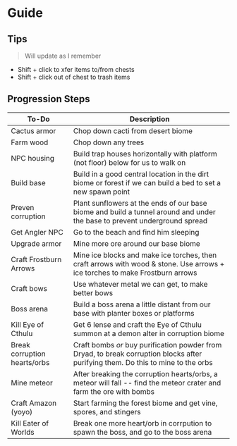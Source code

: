 # Guide

## Tips

> Will update as I remember

- Shift + click to xfer items to/from chests
- Shift + click out of chest to trash items

## Progression Steps

|To-Do|Description|
|--|--|
|Cactus armor|Chop down cacti from desert biome|
|Farm wood|Chop down any trees|
|NPC housing|Build trap houses horizontally with platform (not floor) below for us to walk on|
|Build base|Build in a good central location in the dirt biome or forest if we can build a bed to set a new spawn point|
|Preven corruption|Plant sunflowers at the ends of our base biome and build a tunnel around and under the base to prevent underground spread|
|Get Angler NPC|Go to the beach and find him sleeping|
|Upgrade armor|Mine more ore around our base biome|
|Craft Frostburn Arrows|Mine ice blocks and make ice torches, then craft arrows with wood & stone.  Use arrows + ice torches to make Frostburn arrows
|Craft bows|Use whatever metal we can get, to make better bows|
|Boss arena|Build a boss arena a little distant from our base with planter boxes or platforms|
|Kill Eye of Cthulu|Get 6 lense and craft the Eye of Cthulu summon at a demon alter in corruption biome|
|Break corruption hearts/orbs|Craft bombs _or_ buy purification powder from Dryad, to break corruption blocks after purifying them.  Do this to mine to the orbs|
|Mine meteor|After breaking the corruption hearts/orbs, a meteor will fall -- find the meteor crater and farm the ore with bombs|
|Craft Amazon (yoyo)|Start farming the forest biome and get vine, spores, and stingers|
|Kill Eater of Worlds|Break one more heart/orb in corrpution to spawn the boss, and go to the boss arena|